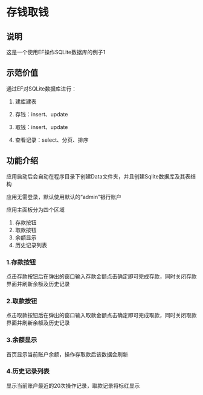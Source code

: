 # 存钱取钱

## 说明
这是一个使用EF操作SQLite数据库的例子1

## 示范价值
通过EF对SQLite数据库进行：

1. 建库建表

2. 存钱：insert、update

3. 取钱：insert、update

4. 查看记录：select、分页、排序

## 功能介绍

应用启动后会自动在程序目录下创建Data文件夹，并且创建Sqlite数据库及其表结构

应用无需登录，默认使用默认的“admin”银行账户

应用主面板分为四个区域

1. 存款按钮
2. 取款按钮
3. 余额显示
4. 历史记录列表

### 1.存款按钮
点击存款按钮后在弹出的窗口输入存款金额点击确定即可完成存款，同时关闭存款界面并刷新余额及历史记录

### 2.取款按钮
点击取款按钮后在弹出的窗口输入取款金额点击确定即可完成取款，同时关闭取款界面并刷新余额及历史记录

### 3.余额显示
首页显示当前账户余额，操作存取款后该数据会刷新

### 4.历史记录列表
显示当前账户最近的20次操作记录，取款记录将标红显示
